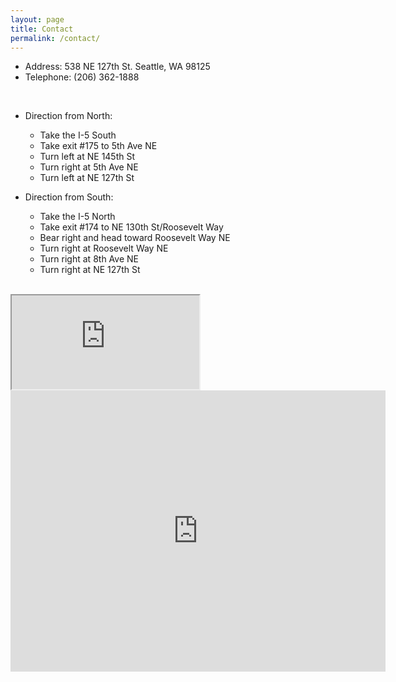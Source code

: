 ```yaml
---
layout: page
title: Contact
permalink: /contact/
---
```


* Address: 538 NE 127th St. Seattle, WA 98125
* Telephone: (206) 362-1888

<br>

* Direction from North:
    - Take the I-5 South
    - Take exit #175 to 5th Ave NE
    - Turn left at NE 145th St
    - Turn right at 5th Ave NE
    - Turn left at NE 127th St

* Direction from South:
    - Take the I-5 North
    - Take exit #174 to NE 130th St/Roosevelt Way
    - Bear right and head toward Roosevelt Way NE
    - Turn right at Roosevelt Way NE
    - Turn right at 8th Ave NE
    - Turn right at NE 127th St

<br>
    
<iframe src="https://www.google.com/maps/embed?pb=!1m18!1m12!1m3!1d2684.088749367489!2d-122.32393168487789!3d47.7215265880258!2m3!1f0!2f0!3f0!3m2!1i1024!2i768!4f13.1!3m3!1m2!1s0x549011417d99d9ed%3A0x2f173776603a2852!2sGrace+Chinese+Lutheran+Church!5e0!3m2!1sen!2sus!4v1475900707443"></iframe>

<iframe src="https://goo.gl/maps/2L1QFS35vhv" width="600" height="450" frameborder="0" style="border:0" allowfullscreen></iframe>